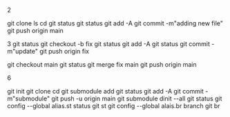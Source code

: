 2

git clone <url>
ls
cd <repo name>
git status
git status
git add -A
git commit -m"adding new file"
git push origin main

3
git status
git checkout -b fix
git status
git add -A
git status
git commit -m"update"
git push origin fix

git checkout main
git status
git merge fix main
git push origin main


6

git init
git clone<URL>
cd <REPO NAME>
git submodule add <URL>
git status
git add -A
git commit -m"submodule"
git push -u origin main
git submodule dinit --all
git status
git config --global alias.st status
git st
git config --global alais.br branch
git br
